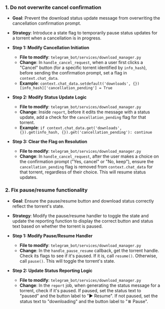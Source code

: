 ### 1. Do not overwrite cancel confirmation

-   **Goal**: Prevent the download status update message from overwriting the cancellation confirmation prompt.
-   **Strategy**: Introduce a state flag to temporarily pause status updates for a torrent when a cancellation is in progress.

-   **Step 1: Modify Cancellation Initiation**
    -   **File to modify**: `telegram_bot/services/download_manager.py`
    -   **Change**: In `handle_cancel_request`, when a user first clicks a "Cancel" button (for a specific torrent identified by `info_hash`), before sending the confirmation prompt, set a flag in `context.chat_data`.
    -   **Example**: `context.chat_data.setdefault('downloads', {})[info_hash]['cancellation_pending'] = True`

-   **Step 2: Modify Status Update Logic**
    -   **File to modify**: `telegram_bot/services/download_manager.py`
    -   **Change**: Inside `report`, before it edits the message with a status update, add a check for the `cancellation_pending` flag for that torrent.
    -   **Example**: `if context.chat_data.get('downloads', {}).get(info_hash, {}).get('cancellation_pending'): continue`

-   **Step 3: Clear the Flag on Resolution**
    -   **File to modify**: `telegram_bot/services/download_manager.py`
    -   **Change**: In `handle_cancel_request`, after the user makes a choice on the confirmation prompt ("Yes, cancel" or "No, keep"), ensure the `cancellation_pending` flag is removed from `context.chat_data` for that torrent, regardless of their choice. This will resume status updates.

### 2. Fix pause/resume functionality

-   **Goal**: Ensure the pause/resume button and download status correctly reflect the torrent's state.
-   **Strategy**: Modify the pause/resume handler to toggle the state and update the reporting function to display the correct button and status text based on whether the torrent is paused.

-   **Step 1: Modify Pause/Resume Handler**
    -   **File to modify**: `telegram_bot/services/download_manager.py`
    -   **Change**: In the `handle_pause_resume` callback, get the torrent handle. Check its flags to see if it's paused. If it is, call `resume()`. Otherwise, call `pause()`. This will toggle the torrent's state.

-   **Step 2: Update Status Reporting Logic**
    -   **File to modify**: `telegram_bot/services/download_manager.py`
    -   **Change**: In the `report` job, when generating the status message for a torrent, check if it's paused. If paused, set the status text to "paused" and the button label to "▶️ Resume". If not paused, set the status text to "downloading" and the button label to "⏸️ Pause".
